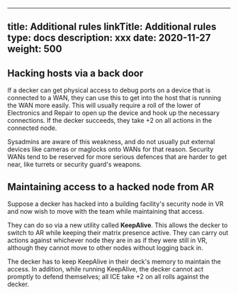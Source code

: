 
---
title: Additional rules
linkTitle: Additional rules
type: docs
description: xxx
date: 2020-11-27
weight: 500
---

## Hacking hosts via a back door

If a decker can get physical access to debug ports on a device that is connected to a WAN, they can use this to get into the host that is running the WAN more easily. This will usually require a roll of the lower of Electronics and Repair to open up the device and hook up the necessary connections. If the decker succeeds, they take +2 on all actions in the connected node.

Sysadmins are aware of this weakness, and do not usually put external devices like cameras or maglocks onto WANs for that reason. Security WANs tend to be reserved for more serious defences that are harder to get near, like turrets or security guard's weapons.

## Maintaining access to a hacked node from AR

Suppose a decker has hacked into a building facility's security node in VR and now wish to move with the team while maintaining that access.

They can do so via a new utility called **KeepAlive**. This allows the decker to switch to AR while keeping their matrix presence active. They can carry out actions against whichever node they are in as if they were still in VR, although they cannot move to other nodes without logging back in.

The decker has to keep KeepAlive in their deck's memory to maintain the access. In addition, while running KeepAlive, the decker cannot act promptly to defend themselves; all ICE take +2 on all rolls against the decker.